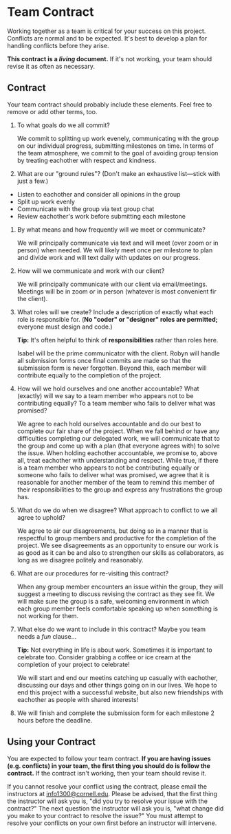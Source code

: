 # Team Contract

Working together as a team is critical for your success on this project. Conflicts are normal and to be expected. It's best to develop a plan for handling conflicts before they arise.

**This contract is a _living_ document.** If it's not working, your team should revise it as often as necessary.

## Contract

Your team contract should probably include these elements. Feel free to remove or add other terms, too.

1. To what goals do we all commit?

    We commit to splitting up work evenely, communicating with the group on our individual progress, submitting milestones on time. In terms of the team atmosphere, we commit to the goal of avoiding group tension by treating eachother with respect and kindness.


2. What are our "ground rules"? (Don't make an exhaustive list—stick with just a few.)

- Listen to eachother and consider all opinions in the group
- Split up work evenly
- Communicate with the group via text group chat
- Review eachother's work before submitting each milestone


1. By what means and how frequently will we meet or communicate?

    We will principally communicate via text and will meet (over zoom or in person) when needed. We will likely meet once per milestone to plan and divide work and will text daily with updates on our progress.


2. How will we communicate and work with our client?

    We will principally communicate with our client via email/meetings. Meetings will be in zoom or in person (whatever is most convenient fir the client).


3. What roles will we create? Include a description of exactly what each role is responsible for. (**No "coder" or "designer" roles are permitted;** everyone must design and code.)

    **Tip:** It's often helpful to think of **responsibilities** rather than roles here.

    Isabel will be the prime communicator with the client. Robyn will handle all submission forms once final commits are made so that the submission form is never forgotten. Beyond this, each member will contribute equally to the completion of the project.


4. How will we hold ourselves and one another accountable? What (exactly) will we say to a team member who appears not to be contributing equally? To a team member who fails to deliver what was promised?

    We agree to each hold ourselves accountable and do our best to complete our fair share of the project. When we fall behind or have any difficulties completing our delegated work, we will communicate that to the group and come up with a plan (that everyone agrees with) to solve the issue. When holding eachother accountable, we promise to, above all, treat eachother with understanding and respect. While true, if there is a team member who appears to not be contributing equally or someone who fails to deliver what was promised, we agree that it is reasonable for another member of the team to remind this member of their responsibilities to the group and express any frustrations the group has.


7. What do we do when we disagree? What approach to conflict to we all agree to uphold?

    We agree to air our disagreements, but doing so in a manner that is respectful to group members and productive for the completion of the project. We see disagreements as an opportunity to ensure our work is as good as it can be and also to strengthen our skills as collaborators, as long as we disagree politely and reasonably.


8. What are our procedures for re-visiting this contract?

    When any group member encounters an issue within the group, they will suggest a meeting to discuss revising the contract as they see fit. We will make sure the group is a safe, welcoming environment in which each group member feels comfortable speaking up when something is not working for them.


9. What else do we want to include in this contract? Maybe you team needs a _fun_ clause...

    **Tip:** Not everything in life is about work. Sometimes it is important to celebrate too. Consider grabbing a coffee or ice cream at the completion of your project to celebrate!

    We will start and end our meetins catching up casually with eachother, discussing our days and other things going on in our lives. We hope to end this project with a successful website, but also new friendships with eachother as people with shared interests!

10. We will finish and complete the submission form for each milestone 2 hours before the deadline.


## Using your Contract

You are expected to follow your team contract. **If you are having issues (e.g. conflicts) in your team, the first thing you should do is follow the contract.** If the contract isn't working, then your team should revise it.

If you cannot resolve your conflict using the contract, please email the instructors at <info1300@cornell.edu>. Please be advised, that the first thing the instructor will ask you is, "did you try to resolve your issue with the contract?" The next question the instructor will ask you is, "what change did you make to your contract to resolve the issue?" You must attempt to resolve your conflicts on your own first before an instructor will intervene.
